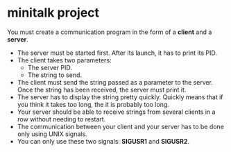 # minitalk project

You must create a communication program in the form of a **client** and a **server**.

- The server must be started first. After its launch, it has to print its PID.
- The client takes two parameters:
  - The server PID.
  - The string to send.
- The client must send the string passed as a parameter to the server. <br/> Once the string has been received, the server must print it.
- The server has to display the string pretty quickly. Quickly means that if you think it takes too long, the it is probably too long.
- Your server should be able to receive strings from several clients in a row without needing to restart.
- The communication between your client and your server has to be done only using UNIX signals.
- You can only use these two signals: **SIGUSR1** and **SIGUSR2**.
